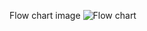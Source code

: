 Flow chart image
![Flow chart](https://github.com/sagarbangade/PDF-to-json-PDFminer/assets/109343765/1372c013-4e8a-4b9c-bdb0-b06182b1499a)
